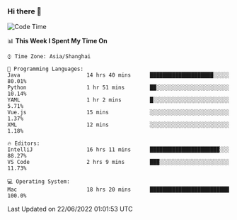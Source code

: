 ### Hi there 👋


<!--START_SECTION:waka-->
![Code Time](http://img.shields.io/badge/Code%20Time-0%20secs-blue)

📊 **This Week I Spent My Time On** 

```text
⌚︎ Time Zone: Asia/Shanghai

💬 Programming Languages: 
Java                     14 hrs 40 mins      ████████████████████░░░░░   80.01% 
Python                   1 hr 51 mins        ██░░░░░░░░░░░░░░░░░░░░░░░   10.14% 
YAML                     1 hr 2 mins         █░░░░░░░░░░░░░░░░░░░░░░░░   5.71% 
Vue.js                   15 mins             ░░░░░░░░░░░░░░░░░░░░░░░░░   1.37% 
XML                      12 mins             ░░░░░░░░░░░░░░░░░░░░░░░░░   1.18%

🔥 Editors: 
IntelliJ                 16 hrs 11 mins      ██████████████████████░░░   88.27% 
VS Code                  2 hrs 9 mins        ███░░░░░░░░░░░░░░░░░░░░░░   11.73%

💻 Operating System: 
Mac                      18 hrs 20 mins      █████████████████████████   100.0%

```


 Last Updated on 22/06/2022 01:01:53 UTC
<!--END_SECTION:waka-->

<!--
**SillyPasty/SillyPasty** is a ✨ _special_ ✨ repository because its `README.md` (this file) appears on your GitHub profile.

Here are some ideas to get you started:

- 🔭 I’m currently working on ...
- 🌱 I’m currently learning ...
- 👯 I’m looking to collaborate on ...
- 🤔 I’m looking for help with ...
- 💬 Ask me about ...
- 📫 How to reach me: ...
- 😄 Pronouns: ...
- ⚡ Fun fact: ...
-->


